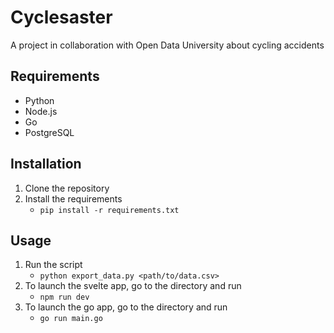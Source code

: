 # Cyclesaster
A project in collaboration with Open Data University about cycling accidents

## Requirements
* Python
* Node.js
* Go
* PostgreSQL

## Installation
1. Clone the repository
2. Install the requirements
   * `pip install -r requirements.txt`

## Usage
1. Run the script
   * `python export_data.py <path/to/data.csv>`
2. To launch the svelte app, go to the directory and run
   * `npm run dev`
3. To launch the go app, go to the directory and run
   * `go run main.go`
